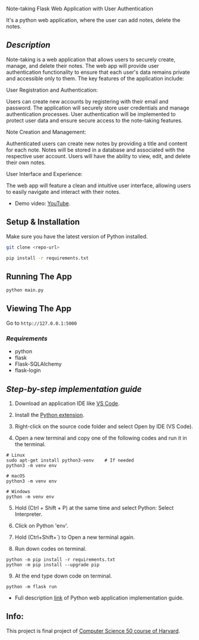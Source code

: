 Note-taking Flask Web Application with User Authentication

It's a python web application, where the user can add notes, delete the notes.

## ***Description***

Note-taking is a web application that allows users to securely create, manage, and delete their notes. The web app will provide user authentication functionality to ensure that each user's data remains private and accessible only to them. The key features of the application include:

User Registration and Authentication:

Users can create new accounts by registering with their email and password.
The application will securely store user credentials and manage authentication processes.
User authentication will be implemented to protect user data and ensure secure access to the note-taking features.

Note Creation and Management:

Authenticated users can create new notes by providing a title and content for each note.
Notes will be stored in a database and associated with the respective user account.
Users will have the ability to view, edit, and delete their own notes.

User Interface and Experience:

The web app will feature a clean and intuitive user interface, allowing users to easily navigate and interact with their notes.


- Demo video: [YouTube](https://www.youtube.com/).

## Setup & Installation

Make sure you have the latest version of Python installed.

```bash
git clone <repo-url>
```

```bash
pip install -r requirements.txt
```

## Running The App

```bash
python main.py
```

## Viewing The App

Go to `http://127.0.0.1:5000`

### ***Requirements***

- python
- flask
- Flask-SQLAlchemy
- flask-login

## ***Step-by-step implementation guide***

1. Download an application IDE like [VS Code](https://code.visualstudio.com/Download).

2. Install the [Python extension](https://marketplace.visualstudio.com/items?itemName=ms-python.python).

3. Right-click on the source code folder and select Open by IDE (VS Code).

4. Open a new terminal and copy one of the following codes and run it in the terminal.

```
# Linux
sudo apt-get install python3-venv    # If needed
python3 -m venv env

# macOS
python3 -m venv env

# Windows
python -m venv env
```

5. Hold (Ctrl + Shift + P) at the same time and select Python: Select Interpreter.

6. Click on Python 'env'.

7. Hold (Ctrl+Shift+`) to Open a new terminal again.

8. Run down codes on terminal.

```
python -m pip install -r requirements.txt
python -m pip install --upgrade pip
```

9. At the end type down code on terminal.

```
python -m flask run
```
- Full description [link](https://code.visualstudio.com/docs/python/tutorial-flask) of Python web application implementation guide.

## Info:

This project is final project of [Computer Science 50 course of Harvard](https://cs50.harvard.edu/).
